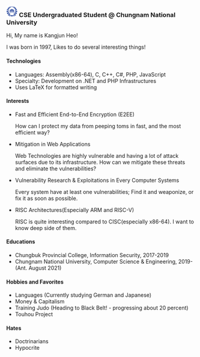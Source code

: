 ### <img src="https://raw.githubusercontent.com/0x00000FF/0x00000FF/master/images.png" height="30" /> CSE Undergraduated Student @ Chungnam National University

Hi, My name is Kangjun Heo!

I was born in 1997, Likes to do several interesting things!

#### Technologies
* Languages: Assembly(x86-64), C, C++, C#, PHP, JavaScript
* Specialty: Development on .NET and PHP Infrastructures
* Uses LaTeX for formatted writing

#### Interests
* Fast and Efficient End-to-End Encryption (E2EE)
  
  How can I protect my data from peeping toms in fast, and the most efficient way?
* Mitigation in Web Applications

  Web Technologies are highly vulnerable and having a lot of attack surfaces due to its infrastructure. How can we mitigate these threats and eliminate the vulnerabilities?
* Vulnerability Research & Exploitations in Every Computer Systems

  Every system have at least one vulnerabilities; Find it and weaponize, or fix it as soon as possible.
* RISC Architectures(Especially ARM and RISC-V)

  RISC is quite interesting compared to CISC(especially x86-64). I want to know deep side of them. 

#### Educations
* Chungbuk Provincial College, Information Security, 2017-2019
* Chungnam National University, Computer Science & Engineering, 2019- (Ant. August 2021)

#### Hobbies and Favorites
* Languages (Currently studying German and Japanese)
* Money & Capitalism
* Training Judo (Heading to Black Belt! - progressing about 20 percent)
* Touhou Project

#### Hates
* Doctrinarians
* Hypocrite
